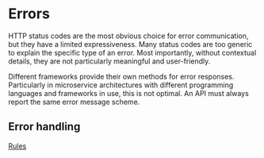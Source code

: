 # Errors

HTTP status codes are the most obvious choice for error communication, but they have a limited expressiveness.
Many status codes are too generic to explain the specific type of an error.
Most importantly, without contextual details, they are not particularly meaningful and user-friendly.

Different frameworks provide their own methods for error responses.
Particularly in microservice architectures with different programming languages and frameworks in use, this is not optimal.
An API must always report the same error message scheme.

## Error handling

[<!--RULES-->Rules](../errors/error-handling/rules/)
